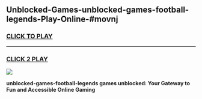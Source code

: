 
## Unblocked-Games-unblocked-games-football-legends-Play-Online-#movnj
<h3>
<a href="https://premium.freeplayer.one?title=unblocked-games-football-legends&ref=27F">CLICK TO PLAY</a></h3>
<hr>

<h3>
<a href="https://premium.freeplayer.one?title=unblocked-games-football-legends&ref=27F">CLICK 2 PLAY</a>
  
</h3>

<a href="https://premium.freeplayer.one?title=unblocked-games-football-legends&ref=27F"><img src="https://clearcache.store/games.png"></a>


**unblocked-games-football-legends games unblocked: Your Gateway to Fun and Accessible Online Gaming**
